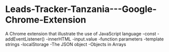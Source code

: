 # Leads-Tracker-Tanzania---Google-Chrome-Extension
A Chrome extension that illustrate the use of JavaScript language 
-const
-addEventListener()
-innerHTML
-input.value
-function parameters
-template strings
-localStorage
-The JSON object
-Objects in Arrays
